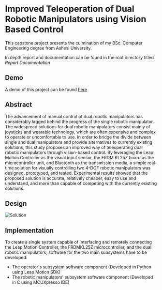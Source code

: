 # Improved Teleoperation of Dual Robotic Manipulators using Vision Based Control
This capstone project presents the culmination of my BSc. Computer Engineering degree from Ashesi University. 

In depth report and documentation can be found in the root directory titled *Report Documentation*

## Demo
A demo of this project can be found [here](https://www.youtube.com/shorts/dp0F9bslgc4)

## Abstract 
The advancement of manual control of dual robotic manipulators has considerably lagged
behind the progress of the single robotic manipulator. The widespread solutions for dual
robotic manipulators consist mainly of joysticks and wearable technology, which are often
expensive and complex to operate or uncomfortable to use. In order to bridge the divide
between single and dual manipulators and provide alternatives to currently existing
solutions, this study proposes an improved way of teleoperating dual robotic manipulators
through vision-based control. By leveraging the Leap Motion Controller as the visual input
sensor, the FRDM KL25Z board as the microcontroller unit, and Bluetooth as the
transmission media, a simple real-time solution for visually controlling two 4-DOF robotic
manipulators was designed, prototyped, and tested. Experimental results showed that the
proposed solution is accurate, relatively cheaper, easy to use and understand, and more than
capable of competing with the currently existing solutions.

## Design
![Solution](https://i.ibb.co/ZczfWQT/High-Level-Diagram-2.jpg)

## Implementation
To create a single system capable of interfacing and remotely connecting the Leap
Motion Controller, the FRDMKL25Z microcontroller, and the dual robotic manipulators,
software for the two main subsystems have to be developed: 
- The operator's subsystem software component (Developed in Python using Leap Motion SDK)
- The robotic manipulators' subsystem software component (Developed in C using MCUXpresso IDE)
